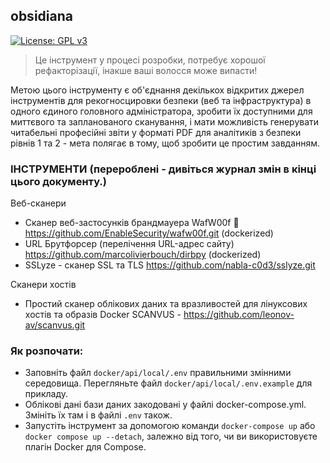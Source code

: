 ## obsidiana

[![License: GPL v3](https://img.shields.io/badge/License-GPL%20v3-blue.svg)](https://www.gnu.org/licenses/gpl-3.0)


> Це інструмент у процесі розробки, потребує хорошої рефакторізації, інакше ваші волосся може випасти!

Метою цього інструменту є об'єднання декількох відкритих джерел інструментів для рекогносцировки безпеки (веб та інфраструктура) в одного єдиного головного адміністратора, зробити їх доступними для миттєвого та запланованого сканування, і мати можливість генерувати читабельні професійні звіти у форматі PDF для аналітиків з безпеки рівнів 1 та 2 - мета полягає в тому, щоб зробити це простим завданням.

### ІНСТРУМЕНТИ (перероблені - дивіться журнал змін в кінці цього документу.)

Веб-сканери

- Сканер веб-застосунків брандмауера WafW00f 🐶 https://github.com/EnableSecurity/wafw00f.git (dockerized)
- URL Брутфорсер (перелічення URL-адрес сайту) https://github.com/marcolivierbouch/dirbpy (dockerized)
- SSLyze - сканер SSL та TLS https://github.com/nabla-c0d3/sslyze.git

Сканери хостів

- Простий сканер облікових даних та вразливостей для лінуксових хостів та образів Docker SCANVUS - https://github.com/leonov-av/scanvus.git


### Як розпочати:

- Заповніть файл `docker/api/local/.env` правильними змінними середовища. Перегляньте файл `docker/api/local/.env.example` для прикладу.
- Облікові дані бази даних закодовані у файлі docker-compose.yml. Змініть їх там і в файлі `.env` також.
- Запустіть інструмент за допомогою команди `docker-compose up` або `docker compose up --detach`, залежно від того, чи ви використовуєте плагін Docker для Compose.
  
